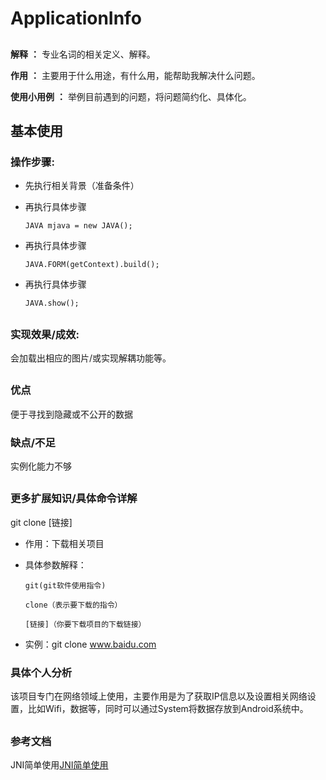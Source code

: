 # ApplicationInfo #

##

**解释** **：**  专业名词的相关定义、解释。

**作用** **：** 主要用于什么用途，有什么用，能帮助我解决什么问题。

**使用小用例** **：** 举例目前遇到的问题，将问题简约化、具体化。

##

## 基本使用 ##

### 操作步骤: ###

- 先执行相关背景（准备条件）
- 再执行具体步骤

	`JAVA mjava = new JAVA();`
- 再执行具体步骤

	`JAVA.FORM(getContext).build();`
- 再执行具体步骤

	`JAVA.show();`
##

### 实现效果/成效: ###

会加载出相应的图片/或实现解耦功能等。
	
##

### 优点 ###

便于寻找到隐藏或不公开的数据

### 缺点/不足 ###

实例化能力不够

##

### 更多扩展知识/具体命令详解 ###

git clone [链接]

- 作用：下载相关项目
- 具体参数解释：


	`git(git软件使用指令) `

	`clone（表示要下载的指令）`
	
	`[链接]（你要下载项目的下载链接）`

- 实例：git clone www.baidu.com
 

### 具体个人分析 ###

该项目专门在网络领域上使用，主要作用是为了获取IP信息以及设置相关网络设置，比如Wifi，数据等，同时可以通过System将数据存放到Android系统中。

##

### 参考文档 ###

JNI简单使用[JNI简单使用](www.baidu.com)